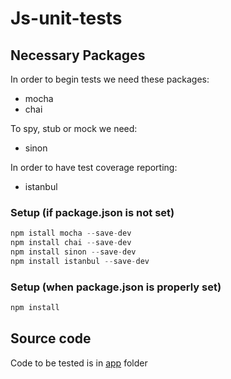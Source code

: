 # Js-unit-tests

## Necessary Packages

In order to begin tests we need these packages: 
- mocha
- chai

To spy, stub or mock we need:
- sinon

In order to have test coverage reporting:
- istanbul


### Setup (if package.json is not set)

```javascript
npm istall mocha --save-dev
npm install chai --save-dev
npm install sinon --save-dev
npm install istanbul --save-dev
``` 

### Setup (when package.json is properly set)

```javascript
npm install
```

## Source code

Code to be tested is in [app](../app) folder
